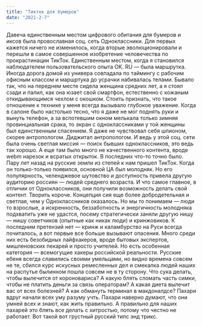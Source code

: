 ```yaml
---
title: "Тикток для бумеров"
date: "2021-2-7"
---
```


Давеча единственным местом цифрового обитания для бумеров и иксов была провославная соц. сеть Одноклассники. Для первых кажется ничего не изменилось, когда вторые эволюционировали и перешли в самое совершенное изобретение человечества по прокрастинации ТикТок. Единственным местом, когда я становился наблюдателем пользовательского опыта OK. RU — была маршрутка. Иногда дорога домой из универа совпадала по таймингу с рабочим офисным классом и маршртука до усрачки набивалась телами. Бывало так, что на переднем месте сидела женщина средних лет, а я стоял сзади и палил, как она юзает свой смартфон, естественно с кожаным откидывающимся чехлом с окошком. Стоить признать, что такое отношение к технике у меня всегда вызывало глубокое уважение. Когда в салоне было настолько тесно, что я даже не мог поднять руки и вынуть телефон, а за вспотевшим окном мелькала только зимняя провинциальная срака, то экран с одноклассниками у той женщины был единственным спасением. Я даже не чувствовал себя шпионом, скорее антропологом. Диджитал антропологом. И ведь у этой соц. сети была очень светлая миссия — поиск бывших одноклассников, это ведь так хорошо. А еще там было много не качественного контента, вроде webm нарезок и всратых открыток. В последних что-то точно было. Пару лет назад на русские земли из степей к нам пришел ТикТок. Когда он только-только появился, основной ЦА был молодняк. Но его популярность, челенджевое шутовство и доступность привела другую аудиторию россиян — людей среднего возраста. И что самое главное, в отличии от Одноклассников, они получили возможность делать свой контент. Творить короче. Концепция сия еще более добродетельная и светлая, чем у Одноклассников оказалось. Но мы то понимаем — люди то взрослые, а искренность, беззаботность и энергичность молодняка подхватить уже не удастся, посему стратегически заняли другую нишу — нишу советчиков (опытные как никак люди) и кринжовиков. К последним претензий нет — кринж и каламбурство на Руси всегда почиталось, а вот первые все больше вызывают опасения. Много среди них есть безобидных лайфхакеров, вроде бытовых экспертов, мишленовских пекарей и просто учителей. Но есть особенная категория — всемогущие хакеры российской реальности. Русские ебеня всегда славились своими умельцами, но видно времена совсем не те, сбился курс искусных ремесленных дел и смекалка людей наших на распутье былинном пошла  совсем не в ту сторону. Что сука делать, чтобы вылечится от короновариса? А какую блять сломать часть симки, чтобы не платить деньги за связь операторам? А какая диета вылечит вас от всех болезней? А как обмануть терминал в макдоналдсе? Пахари вдруг начали всех уму разуму учть. Пахари наверно думают, что они умней всех и знают, как жить правильно. А правильно для наших пахарей это блять все делать с хитростью, потому что честно не работает. Вот такой вот грустный русский типс энд трикс.